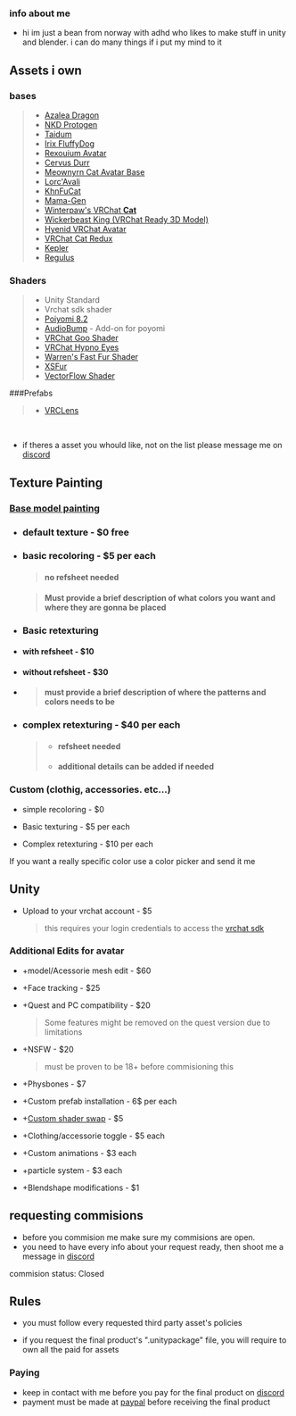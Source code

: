 ### info about me

* hi im just a bean from norway with adhd who likes to make stuff in unity and blender. i can do many things if i put my mind to it

## Assets i own

### bases 

> * [Azalea Dragon](https://foxipaws.gumroad.com/l/Azalea)
> * [NKD Protogen](https://nukude.gumroad.com/l/ueLiW)
> * [Taidum](https://irix.gumroad.com/l/DpDFe)
> * [Irix FluffyDog](https://irix.gumroad.com/l/bikcyg)
> * [Rexouium Avatar](https://rezilloryker.gumroad.com/l/MYutV)
> * [Cervus Durr](https://rezilloryker.gumroad.com/l/Cervus)
> * [Meownyrn Cat Avatar Base](https://frostkittypaw.gumroad.com/l/meownyrn)
> * [Lorc'Avali](https://lorcanvr.gumroad.com/l/lorcavali)
> * [KhnFuCat](https://cyangryphon.gumroad.com/l/KhnFuCat)
> * [Mama-Gen](https://ghostly.gumroad.com/l/mamagen)
> * [Winterpaw's VRChat **Cat**](https://juliawinterpaw.gumroad.com/l/vrchatcat)
> * [Wickerbeast King (VRChat Ready 3D Model)](https://jinapark.gumroad.com/l/JinsWickerbeast)
> * [Hyenid VRChat Avatar](https://alber.gumroad.com/l/Hyenid)
> * [VRChat Cat Redux](https://xtosca.gumroad.com/l/ToscaCat)
> * [Kepler](https://booth.pm/en/items/3000412)
> * [Regulus](https://booth.pm/en/items/2365403)

### Shaders

> * Unity Standard
> * Vrchat sdk shader
> * [Poiyomi 8.2](https://www.patreon.com/poiyomi/posts)
> * [AudioBump](https://angriestscv.gumroad.com/l/AudioBump) - Add-on for poyomi
> * [VRChat Goo Shader](https://valuef.gumroad.com/l/goo)
> * [VRChat Hypno Eyes](https://valuef.gumroad.com/l/hypno-eyes)
> * [Warren's Fast Fur Shader](https://warrenwolfy.gumroad.com/l/atntv)
> * [XSFur](https://booth.pm/en/items/1084711)
> * [VectorFlow Shader](https://booth.pm/en/items/2764661)

###Prefabs

> * [VRCLens](https://hirabiki.gumroad.com/l/rpnel)

<br>

* if theres a asset you whould like, not on the list please message me on [discord](https://discord.com/invite/QhdKbZzw)

## Texture Painting

### [Base model painting](#bases-i-own)

* ### default texture - $0 free

* ### basic recoloring - $5 per each

    > #### no refsheet needed

    > #### Must provide a brief description of what colors you want and where they are gonna be placed

* ### Basic retexturing

* #### with refsheet - $10

* #### without refsheet - $30

* > #### must provide a brief description of where the patterns and colors needs to be

* ### complex retexturing - $40 per each

    > * #### refsheet needed
    >
    > * #### additional details can be added if needed

### Custom (clothig, accessories. etc...)

* simple recoloring - $0

* Basic texturing - $5 per each

* Complex retexturing - $10 per each

If you want a really specific color use a color picker and send it me

## Unity

* Upload to your vrchat account - $5
    >this requires your login credentials to access the [vrchat sdk](https://creators.vrchat.com/sdk/)

### Additional Edits for avatar

* +model/Acessorie mesh edit - $60

* +Face tracking - $25

* +Quest and PC compatibility - $20

    > Some features might be removed on the quest version due to limitations

* +NSFW - $20
    > must be proven to be 18+ before commisioning this

* +Physbones - $7

* +Custom prefab installation - 6$ per each

* +[Custom shader swap](#shaders-i-own) - $5

* +Clothing/accessorie toggle - $5 each

* +Custom animations - $3 each

* +particle system - $3 each

* +Blendshape modifications - $1

## requesting commisions

* before you commision me make sure my commisions are open.
* you need to have every info about your request ready, then shoot me a message in [discord](https://discord.com/invite/QhdKbZzw)

commision status: Closed

## Rules

* you must follow every requested third party asset's policies

* if you request the final product's ".unitypackage" file, you will require to own all the paid for assets

### Paying

* keep in contact with me before you pay for the final product on [discord](https://discord.com/invite/QhdKbZzw)
* payment must be made at [paypal](https://paypal.me/splatzie) before receiving the final product
